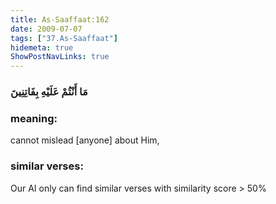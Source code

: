 ```yaml
---
title: As-Saaffaat:162
date: 2009-07-07
tags: ["37.As-Saaffaat"]
hidemeta: true 
ShowPostNavLinks: true 
---
```

### مَا أَنْتُمْ عَلَيْهِ بِفَاتِنِينَ
### meaning: 
cannot mislead [anyone] about Him,
### similar verses: 

Our AI only can find similar verses with similarity score > 50% 




